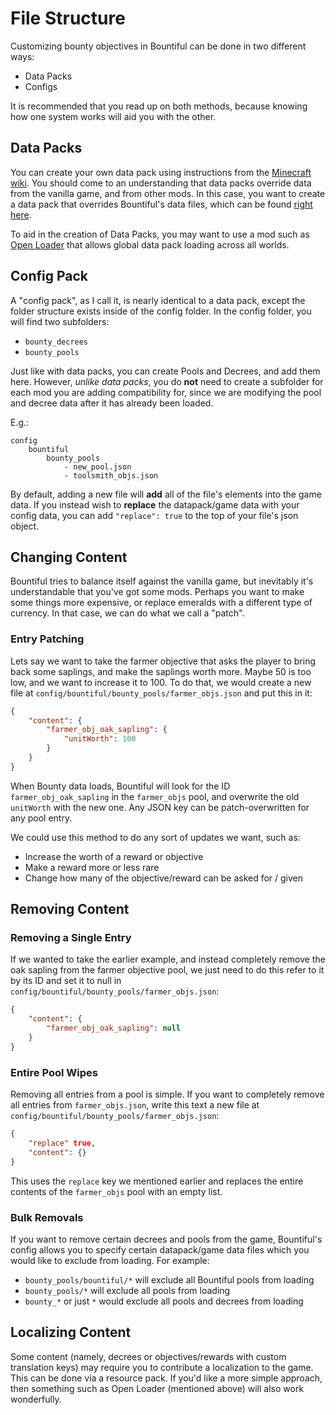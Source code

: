
# File Structure

Customizing bounty objectives in Bountiful can be done in two different ways:
* Data Packs
* Configs

It is recommended that you read up on both methods, because knowing how one system
works will aid you with the other.

## Data Packs

You can create your own data pack using instructions
from the [Minecraft wiki](https://minecraft.fandom.com/wiki/Data_pack). You
should come to an understanding that data packs override data from the vanilla
game, and from other mods. In this case, you want to create a data pack that
overrides Bountiful's data files, which can be found 
[right here](https://github.com/ejektaflex/Bountiful/tree/dev/datagen/data/content/common/bountiful).

To aid in the creation of Data Packs, you may want to use a mod such as [Open Loader](https://www.curseforge.com/minecraft/mc-mods/open-loader)
that allows global data pack loading across all worlds.




## Config Pack

A "config pack", as I call it, is nearly identical to a data pack, except
the folder structure exists inside of the config folder. In the config folder,
you will find two subfolders:
* `bounty_decrees`
* `bounty_pools`

Just like with data packs, you can create Pools and Decrees, and add them here. 
However, *unlike data packs*, you do **not** need to create a subfolder for each mod you
are adding compatibility for, since we are modifying the pool and decree data after 
it has already been loaded. 

E.g.:

```
config
    bountiful
        bounty_pools
            - new_pool.json
            - toolsmith_objs.json
```

By default, adding a new file will **add** all of the file's elements into the game data.
If you instead wish to **replace** the datapack/game data with your config data, you can add
`"replace": true` to the top of your file's json object.


## Changing Content

Bountiful tries to balance itself against the vanilla game, but inevitably it's understandable that you've got some mods.
Perhaps you want to make some things more expensive, or replace emeralds with a different type of currency. In that case,
we can do what we call a "patch".

### Entry Patching

Lets say we want to take the farmer objective that asks the player to bring back some saplings, and make the saplings worth more.
Maybe 50 is too low, and we want to increase it to 100. To do that, we would create a new file at 
`config/bountiful/bounty_pools/farmer_objs.json` and put this in it:


```json
{
	"content": {
        "farmer_obj_oak_sapling": {
            "unitWorth": 100
        }
    }
}
```

When Bounty data loads, Bountiful will look for the ID `farmer_obj_oak_sapling` in the `farmer_objs` pool, and overwrite the 
old `unitWorth` with the new one. Any JSON key can be patch-overwritten for any pool entry.

We could use this method to do any sort of updates we want, such as:
* Increase the worth of a reward or objective
* Make a reward more or less rare
* Change how many of the objective/reward can be asked for / given


## Removing Content


### Removing a Single Entry

If we wanted to take the earlier example, and instead completely remove the oak sapling from the farmer objective pool,
we just need to do this refer to it by its ID and set it to null in `config/bountiful/bounty_pools/farmer_objs.json`:

```json
{
	"content": {
        "farmer_obj_oak_sapling": null
    }
}
```


### Entire Pool Wipes

Removing all entries from a pool is simple. If you want to completely remove all entries from `farmer_objs.json`,
write this text a new file at `config/bountiful/bounty_pools/farmer_objs.json`:

```json
{
    "replace" true,
	"content": {}
}
```

This uses the `replace` key we mentioned earlier and replaces the entire contents of the `farmer_objs` pool with an empty list.

### Bulk Removals

If you want to remove certain decrees and pools from the game, Bountiful's config allows you to specify
certain datapack/game data files which you would like to exclude from loading. For example:
* `bounty_pools/bountiful/*` will exclude all Bountiful pools from loading
* `bounty_pools/*` will exclude all pools from loading
* `bounty_*` or just `*` would exclude all pools and decrees from loading 


## Localizing Content

Some content (namely, decrees or objectives/rewards with custom translation keys) may require you to contribute a 
localization to the game. This can be done via a resource pack. If you'd like a more simple approach, then something
such as Open Loader (mentioned above) will also work wonderfully.

